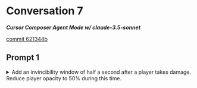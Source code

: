 # Conversation 7

***Cursor Composer Agent Mode w/ claude-3.5-sonnet***

[commit 621344b
](https://github.com/david0178418/survivor-game/commit/6de16ed69b118a90bffe5993aecc2816a1aed542)

## Prompt 1
<details>
	<summary>
		Add an invincibility window of half a second after a player takes damage. Reduce player opacity to 50% during this time.
	</summary>

	## Response 1


	I'll add an invincibility window to protect the player after taking damage. We'll need to:

	1. Add an invincibility component to track the timer
	2. Update the collision system to respect invincibility
	3. Update the render system to show reduced opacity during invincibility

	First, let's add the invincibility component:

	```typescript:src/components.ts
	// Experience component - for tracking player level and XP
	export const Experience = defineComponent({
		level: Types.ui32,  // Current level
		current: Types.ui32,  // Current XP
		nextLevel: Types.ui32  // XP required for next level
	});

	// Invincible component - for tracking invincibility frames
	export const Invincible = defineComponent({
		duration: Types.f32  // How long invincibility lasts in ms
	});
	```


	Now let's update the player creation to include the invincibility component:

	```typescript:src/entities/player.ts
	import { addEntity, addComponent } from 'bitecs';
	import { Position, Velocity, Player, Render, CameraTarget, Health, PickupRange, Experience, Invincible } from '../components';
	import { PLAYER, EXPERIENCE } from '../constants';

	export function createPlayer(world: any) {
		// Create a new entity
		const player = addEntity(world);

		// Add Position component (start in the center of the map)
		addComponent(world, Position, player);
		Position.x[player] = PLAYER.STARTING_X;
		Position.y[player] = PLAYER.STARTING_Y;

		// Add Velocity component
		addComponent(world, Velocity, player);
		Velocity.x[player] = 0;
		Velocity.y[player] = 0;
		Velocity.speed[player] = PLAYER.STARTING_SPEED;

		// Add Player marker component
		addComponent(world, Player, player);

		// Add Render component
		addComponent(world, Render, player);
		Render.width[player] = PLAYER.WIDTH;
		Render.height[player] = PLAYER.HEIGHT;
		Render.color[player] = PLAYER.COLOR;

		// Add CameraTarget component
		addComponent(world, CameraTarget, player);
		CameraTarget.offsetX[player] = 0;
		CameraTarget.offsetY[player] = 0;
		CameraTarget.deadZoneRadius[player] = PLAYER.CAMERA_DEAD_ZONE;

		// Add Health component
		addComponent(world, Health, player);
		Health.current[player] = PLAYER.STARTING_HEALTH;
		Health.max[player] = PLAYER.MAX_HEALTH;

		// Add PickupRange component
		addComponent(world, PickupRange, player);
		PickupRange.radius[player] = PLAYER.PICKUP_RADIUS;
		PickupRange.attractionSpeed[player] = PLAYER.ATTRACTION_SPEED;

		// Add Experience component
		addComponent(world, Experience, player);
		Experience.level[player] = EXPERIENCE.STARTING_LEVEL;
		Experience.current[player] = 0;
		Experience.nextLevel[player] = EXPERIENCE.BASE_XP_FOR_LEVEL;

		// Add Invincible component (starts with 0 duration)
		addComponent(world, Invincible, player);
		Invincible.duration[player] = 0;

		return player;
	}
	```


	Now let's update the collision system to respect invincibility and add the invincibility timer when taking damage:

	```typescript:src/systems/collision.ts
	import { defineQuery, removeEntity, hasComponent } from 'bitecs';
	import { Position, Render, Projectile, Health, Damage, Player, Experience, Invincible } from '../components';
	import { Enemy } from '../entities/enemy';
	import { createCollectible, getRandomCollectibleType, shouldBeLargeCollectible } from '../entities/collectible';
	import { getPlayerLevel } from './collectible';

	// Define queries for collision detection
	const projectileQuery = defineQuery([Projectile, Position, Render, Damage]);
	const enemyQuery = defineQuery([Enemy, Position, Render, Health]);
	const playerQuery = defineQuery([Player, Position, Render, Health, Experience, Invincible]);

	// Drop rate for collectibles from enemies
	const COLLECTIBLE_DROP_CHANCE = 0.4; // 40% chance to drop an item

	// Invincibility duration in milliseconds
	const INVINCIBILITY_DURATION = 500; // 0.5 seconds

	export function collisionSystem(world: any) {
		// Get all projectiles and enemies
		const projectiles = projectileQuery(world);
		const enemies = enemyQuery(world);
		const players = playerQuery(world);

		if (players.length === 0) return world; // No player found

		const player = players[0]; // There should be only one player

		// Get the current player level
		const playerLevel = getPlayerLevel(world);

		// Check projectile collisions with enemies
		for (const projectile of projectiles) {
			const projectileX = Position.x[projectile];
			const projectileY = Position.y[projectile];
			const projectileWidth = Render.width[projectile];
			const projectileHeight = Render.height[projectile];
			const projectileDamage = Damage.amount[projectile];

			for (const enemy of enemies) {
				const enemyX = Position.x[enemy];
				const enemyY = Position.y[enemy];
				const enemyWidth = Render.width[enemy];
				const enemyHeight = Render.height[enemy];

				// Simple AABB collision detection
				const collisionX = Math.abs(projectileX - enemyX) < (projectileWidth + enemyWidth) / 2;
				const collisionY = Math.abs(projectileY - enemyY) < (projectileHeight + enemyHeight) / 2;

				// If collision detected
				if (collisionX && collisionY) {
					// Damage the enemy
					Health.current[enemy] -= projectileDamage;

					// Destroy the projectile
					removeEntity(world, projectile);

					// Check if enemy died
					if (Health.current[enemy] <= 0) {
						// Save position before destroying enemy
						const enemyPosX = Position.x[enemy];
						const enemyPosY = Position.y[enemy];

						// Destroy the enemy
						removeEntity(world, enemy);

						// Chance to spawn a collectible at the enemy's position
						if (Math.random() < COLLECTIBLE_DROP_CHANCE) {
							const collectibleType = getRandomCollectibleType();
							const isLarge = shouldBeLargeCollectible(playerLevel);
							createCollectible(world, enemyPosX, enemyPosY, collectibleType, isLarge);
						}
					}

					// Only one collision per projectile
					break;
				}
			}
		}

		// Check enemy collisions with player only if not invincible
		if (Invincible.duration[player] <= 0) {
			for (const enemy of enemies) {
				const enemyX = Position.x[enemy];
				const enemyY = Position.y[enemy];
				const enemyWidth = Render.width[enemy];
				const enemyHeight = Render.height[enemy];
				const enemyDamage = hasComponent(world, Damage, enemy) ? Damage.amount[enemy] : 2; // Default to 2 damage

				const playerX = Position.x[player];
				const playerY = Position.y[player];
				const playerWidth = Render.width[player];
				const playerHeight = Render.height[player];

				// Simple AABB collision detection
				const collisionX = Math.abs(playerX - enemyX) < (playerWidth + enemyWidth) / 2;
				const collisionY = Math.abs(playerY - enemyY) < (playerHeight + enemyHeight) / 2;

				// If collision detected
				if (collisionX && collisionY) {
					// Damage the player
					Health.current[player] -= enemyDamage;

					// Start invincibility timer
					Invincible.duration[player] = INVINCIBILITY_DURATION;

					// Save position before destroying enemy
					const enemyPosX = Position.x[enemy];
					const enemyPosY = Position.y[enemy];

					// Destroy the enemy
					removeEntity(world, enemy);

					// Chance to spawn a collectible at the enemy's position
					if (Math.random() < COLLECTIBLE_DROP_CHANCE) {
						const collectibleType = getRandomCollectibleType();
						const isLarge = shouldBeLargeCollectible(playerLevel);
						createCollectible(world, enemyPosX, enemyPosY, collectibleType, isLarge);
					}
				}
			}
		} else {
			// Decrease invincibility duration
			Invincible.duration[player] -= 16.67; // Roughly one frame at 60fps
		}

		return world;
	}

	// Function to check if player is dead
	export function isPlayerDead(world: any): boolean {
		const players = playerQuery(world);
		if (players.length === 0) return false;

		const player = players[0];
		return Health.current[player] <= 0;
	}
	```




	Finally, let's update the render system to show reduced opacity during invincibility:

	```typescript:src/systems/render.ts
	import { defineQuery, hasComponent } from 'bitecs';
	import { Position, Render, Invincible, Player } from '../components';
	import { Application, Graphics } from 'pixi.js';

	// Define a query to get all renderable entities
	const renderQuery = defineQuery([Position, Render]);

	// Map to store graphics for entities
	const entityGraphics = new Map();

	export function renderSystem(world: any, app: Application) {
		// Get entities to render
		const entities = renderQuery(world);

		// Process each entity
		for (const entity of entities) {
			// Get the entity position and render properties
			const x = Position.x[entity];
			const y = Position.y[entity];
			const width = Render.width[entity];
			const height = Render.height[entity];
			const color = Render.color[entity];

			// Check if we already have a graphic for this entity
			let graphic = entityGraphics.get(entity);

			// If not, create a new one
			if (!graphic) {
				graphic = new Graphics();
				app.stage.addChild(graphic);
				entityGraphics.set(entity, graphic);
			}

			// Update the graphic
			graphic.clear();

			// Set alpha based on invincibility (if entity is a player)
			if (hasComponent(world, Player, entity) && hasComponent(world, Invincible, entity)) {
				graphic.alpha = Invincible.duration[entity] > 0 ? 0.5 : 1.0;
			} else {
				graphic.alpha = 1.0;
			}

			graphic.beginFill(color);
			graphic.drawRect(-width / 2, -height / 2, width, height);
			graphic.endFill();

			// Set position
			graphic.x = x;
			graphic.y = y;
		}

		// Clean up removed entities
		for (const [entityId, graphic] of entityGraphics.entries()) {
			if (!entities.includes(entityId)) {
				app.stage.removeChild(graphic);
				entityGraphics.delete(entityId);
			}
		}

		return world;
	}
	```


	I've implemented the invincibility system with the following features:

	1. **Invincibility Duration**:
	- Players become invincible for 0.5 seconds (500ms) after taking damage
	- During this time, they cannot take damage from enemies

	2. **Visual Feedback**:
	- Player's opacity is reduced to 50% during invincibility
	- Returns to full opacity when invincibility wears off

	3. **Implementation Details**:
	- Added a new `Invincible` component to track the invincibility duration
	- Updated the collision system to check for invincibility before applying damage
	- Modified the render system to show reduced opacity during invincibility
	- The invincibility timer decreases each frame (approximately 16.67ms at 60fps)

	This system should make the game more forgiving by giving players a brief window to escape after taking damage, while the visual feedback (reduced opacity) clearly indicates when they're invulnerable.

</details>
